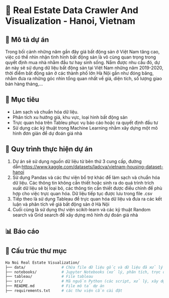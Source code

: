 # 🏡 Real Estate Data Crawler And Visualization - Hanoi, Vietnam

## 📖 Mô tả dự án
Trong bối cảnh những năm gần đây giá bất động sản ở Việt Nam tăng cao, việc có thể nhìn nhận tình hình bất động sản là vô cùng quan trọng trong quyết định mua nhà nhằm đầu tư hay sinh sống. Nắm được nhu cầu đó, dự án này sẽ sử dụng dữ liệu bất động sản tại Việt Nam những năm 2019-2020, thời điểm bất động sản ở các thành phố lớn Hà Nội gần như đóng băng, nhằm đưa ra những góc nhìn tổng quan nhất về giá, diện tích, số lượng giao bán hàng tháng,...

## 🎯 Mục tiêu
- Làm sạch và chuẩn hóa dữ liệu.
- Phân tích xu hướng giá, khu vực, loại hình bất động sản
- Trực quan hóa trên Tableu phục vụ báo cáo hoặc ra quyết định đầu tư
- Sử dụng các kỹ thuật trong Machine Learning nhằm xây dựng một mô hình đơn giản để dự đoán giá nhà

## 📅 Quy trình thực hiện dự án
1. Dự án sẽ sử dụng nguồn dữ liệu từ bên thứ 3 cung cấp, đường dẫn:https://www.kaggle.com/datasets/ladcva/vietnam-housing-dataset-hanoi
2. Sử dụng Pandas và các thư viện bổ trợ khác để làm sạch và chuẩn hóa dữ liệu. Các thông tin không cần thiết hoặc sinh ra do quá trình trích xuất dữ liệu sẽ bị loại bỏ, các thông tin cần thiết được điều chỉnh để phù hợp cho việc trực quan hóa. Dữ liệu tiếp tục được lưu trong file .csv
3. Tiếp theo là sử dụng Tableau để trực quan hóa dữ liệu và đưa ra các kết luận và phân tích về giá bất động sản ở Hà Nội
4. Cuối cùng là sử dụng thư viện scikit-learn và các kỹ thuật Random search và Grid search để xây dựng mô hình dự đoán giá nhà

## 📊 Báo cáo 

## 📂 Cấu trúc thư mục
```bash
Ha Noi Real Estate Visualization/
├── data/                # Chứa file dữ liệu gốc và dữ liệu đã xử lý
├── notebooks/           # Jupyter Notebooks (xử lý, phân tích, trực quan)
├── tableau/             # File tableau
├── src/                 # Mã nguồn Python (các script, xử lý, xây dựng mô hình,...)
├── README.md            # File mô tả dự án
├── requirements.txt     # các thư viện cần cài đặt